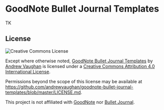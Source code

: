 # GoodNote Bullet Journal Templates

TK

## License

![Creative Commons License][img-license]

Except where otherwise noted, [GoodNote Bullet Journal Templates][project] by <a xmlns:cc="http://creativecommons.org/ns#" href="https://github.com/andrewvaughan/goodnote-bullet-journal-templates" property="cc:attributionName" rel="cc:attributionURL">Andrew Vaughan</a> is licensed under a <a rel="license" href="http://creativecommons.org/licenses/by/4.0/">Creative Commons Attribution 4.0 International License</a>.

Permissions beyond the scope of this license may be available at <a xmlns:cc="http://creativecommons.org/ns#" href="https://github.com/andrewvaughan/goodnote-bullet-journal-templates/blob/master/LICENSE.md" rel="cc:morePermissions">https://github.com/andrewvaughan/goodnote-bullet-journal-templates/blob/master/LICENSE.md</a>.

This project is not affiliated with [GoodNote][goodnote] nor [Bullet Journal][bullet-journal].





<!-- Images -->
[img-license]: https://i.creativecommons.org/l/by/4.0/88x31.png

<!-- Internal -->
[project]: https://github.com/andrewvaughan/

<!-- External -->
[airdrop]:         #TK
[airdrop-allowed]: #TK
[bullet-journal]:  https://bulletjournal.com/
[goodnote]:        https://www.goodnotes.com/
[icloud]:          #TK
